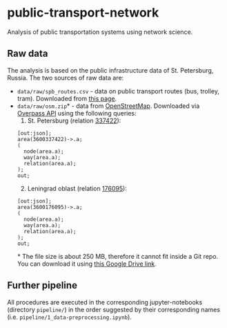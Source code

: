# public-transport-network

Analysis of public transportation systems using network science.

## Raw data

The analysis is based on the public infrastructure data of St. Petersburg, Russia. The two sources of raw data are:

* `data/raw/spb_routes.csv` - data on public transport routes (bus, trolley, tram). Downloaded from [this page](http://data.gov.spb.ru/opendata/7830001067-routes_transport/).
* `data/raw/osm.zip`* - data from [OpenStreetMap](https://www.openstreetmap.org/). Downloaded via [Overpass API](https://overpass-turbo.eu/) using the following queries:
  1. St. Petersburg (relation [337422](https://www.openstreetmap.org/relation/337422)):
    ```
    [out:json];
    area(3600337422)->.a;
    (
      node(area.a);
      way(area.a);
      relation(area.a);
    );
    out;
    ```
  2. Leningrad oblast (relation [176095](https://www.openstreetmap.org/relation/176095)):
    ```
    [out:json];
    area(3600176095)->.a;
    (
      node(area.a);
      way(area.a);
      relation(area.a);
    );
    out;
    ```
  \* The file size is about 250 MB, therefore it cannot fit inside a Git repo. You can download it using [this Google Drive link](https://drive.google.com/drive/folders/1Z_oSs5Vk4LSxwjc10iVa9mazBvWHuCf6?usp=sharing).

## Further pipeline

All procedures are executed in the corresponding jupyter-notebooks (directory `pipeline/`) in the order suggested by their corresponding names (i.e. `pipeline/1_data-preprocessing.ipynb`).
